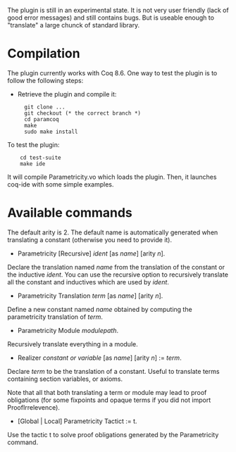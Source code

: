 The plugin is still in an experimental state. 
It is not very user friendly (lack of good error messages) and still contains bugs. 
But is useable enough to "translate" a large chunck of standard library. 

Compilation 
===========

The plugin currently works with Coq 8.6.
One way to test the plugin is to follow the following steps:

* Retrieve the plugin and compile it:

        git clone ...
        git checkout (* the correct branch *)
        cd paramcoq 
        make
        sudo make install

To test the plugin:

        cd test-suite
        make ide

It will compile Parametricity.vo which loads the plugin. 
Then, it launches coq-ide with some simple examples. 

Available commands
==================

The default arity is 2. 
The default name is automatically generated when translating a constant (otherwise you need to provide it). 

- Parametricity [Recursive] *ident* [as *name*] [arity *n*].

Declare the translation named *name* from the translation of the constant or the inductive *ident*. 
You can use the recursive option to recursively translate all the constant and inductives which are used by *ident*.

- Parametricity Translation *term* [as *name*] [arity *n*]. 

Define a new constant named *name* obtained by computing the parametricity translation of *term*. 

- Parametricity Module *modulepath*.

Recursively translate everything in a module. 

- Realizer *constant or variable* [as *name*] [arity *n*] := *term*.

Declare *term* to be the translation of a constant. 
Useful to translate terms containing section variables, or axioms. 

Note that all that both translating a term or module may lead to proof obligations (for some fixpoints and opaque terms if you did not import ProofIrrelevence).  

- [Global | Local] Parametricity Tactict := t.

Use the tactic t to solve proof obligations generated by the Parametricity command.

